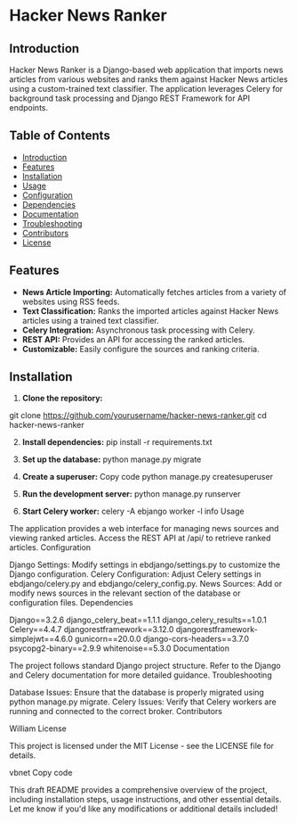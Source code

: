 # Hacker News Ranker

## Introduction

Hacker News Ranker is a Django-based web application that imports news articles from various websites and ranks them against Hacker News articles using a custom-trained text classifier. The application leverages Celery for background task processing and Django REST Framework for API endpoints.

## Table of Contents

- [Introduction](#introduction)
- [Features](#features)
- [Installation](#installation)
- [Usage](#usage)
- [Configuration](#configuration)
- [Dependencies](#dependencies)
- [Documentation](#documentation)
- [Troubleshooting](#troubleshooting)
- [Contributors](#contributors)
- [License](#license)

## Features

- **News Article Importing:** Automatically fetches articles from a variety of websites using RSS feeds.
- **Text Classification:** Ranks the imported articles against Hacker News articles using a trained text classifier.
- **Celery Integration:** Asynchronous task processing with Celery.
- **REST API:** Provides an API for accessing the ranked articles.
- **Customizable:** Easily configure the sources and ranking criteria.

## Installation

1. **Clone the repository:**

git clone https://github.com/yourusername/hacker-news-ranker.git
cd hacker-news-ranker

2. **Install dependencies:**
pip install -r requirements.txt

4. **Set up the database:**
python manage.py migrate

3. **Create a superuser:**
Copy code
python manage.py createsuperuser

5. **Run the development server:**
python manage.py runserver

7. **Start Celery worker:**
celery -A ebjango worker -l info
Usage

The application provides a web interface for managing news sources and viewing ranked articles.
Access the REST API at /api/ to retrieve ranked articles.
Configuration

Django Settings: Modify settings in ebdjango/settings.py to customize the Django configuration.
Celery Configuration: Adjust Celery settings in ebdjango/celery.py and ebdjango/celery_config.py.
News Sources: Add or modify news sources in the relevant section of the database or configuration files.
Dependencies

Django==3.2.6
django_celery_beat==1.1.1
django_celery_results==1.0.1
Celery==4.4.7
djangorestframework==3.12.0
djangorestframework-simplejwt==4.6.0
gunicorn==20.0.0
django-cors-headers==3.7.0
psycopg2-binary==2.9.9
whitenoise==5.3.0
Documentation

The project follows standard Django project structure. Refer to the Django and Celery documentation for more detailed guidance.
Troubleshooting

Database Issues: Ensure that the database is properly migrated using python manage.py migrate.
Celery Issues: Verify that Celery workers are running and connected to the correct broker.
Contributors

William
License

This project is licensed under the MIT License - see the LICENSE file for details.

vbnet
Copy code

This draft README provides a comprehensive overview of the project, including installation steps, usage instructions, and other essential details. Let me know if you'd like any modifications or additional details included!
